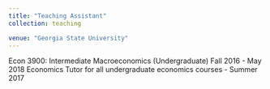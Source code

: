```yaml
---
title: "Teaching Assistant"
collection: teaching

venue: "Georgia State University" 
---
```


Econ 3900: Intermediate Macroeconomics (Undergraduate) Fall 2016 - May 2018
Economics Tutor for all undergraduate economics courses - Summer 2017


